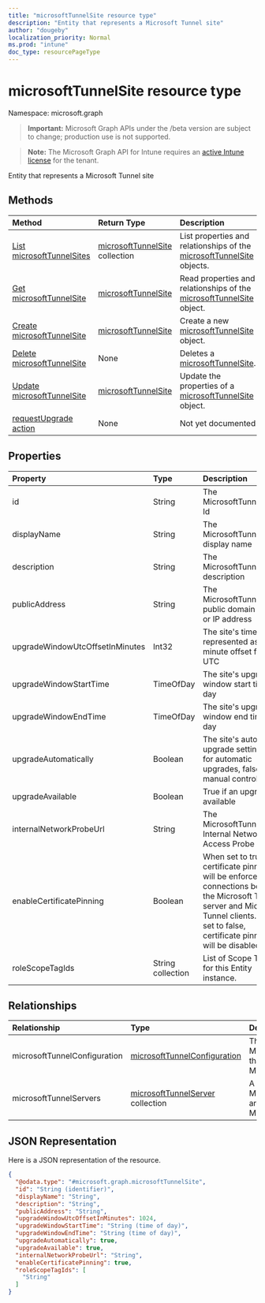 ```yaml
---
title: "microsoftTunnelSite resource type"
description: "Entity that represents a Microsoft Tunnel site"
author: "dougeby"
localization_priority: Normal
ms.prod: "intune"
doc_type: resourcePageType
---
```


# microsoftTunnelSite resource type

Namespace: microsoft.graph

> **Important:** Microsoft Graph APIs under the /beta version are subject to change; production use is not supported.

> **Note:** The Microsoft Graph API for Intune requires an [active Intune license](https://go.microsoft.com/fwlink/?linkid=839381) for the tenant.

Entity that represents a Microsoft Tunnel site

## Methods
|Method|Return Type|Description|
|:---|:---|:---|
|[List microsoftTunnelSites](../api/intune-mstunnel-microsofttunnelsite-list.md)|[microsoftTunnelSite](../resources/intune-mstunnel-microsofttunnelsite.md) collection|List properties and relationships of the [microsoftTunnelSite](../resources/intune-mstunnel-microsofttunnelsite.md) objects.|
|[Get microsoftTunnelSite](../api/intune-mstunnel-microsofttunnelsite-get.md)|[microsoftTunnelSite](../resources/intune-mstunnel-microsofttunnelsite.md)|Read properties and relationships of the [microsoftTunnelSite](../resources/intune-mstunnel-microsofttunnelsite.md) object.|
|[Create microsoftTunnelSite](../api/intune-mstunnel-microsofttunnelsite-create.md)|[microsoftTunnelSite](../resources/intune-mstunnel-microsofttunnelsite.md)|Create a new [microsoftTunnelSite](../resources/intune-mstunnel-microsofttunnelsite.md) object.|
|[Delete microsoftTunnelSite](../api/intune-mstunnel-microsofttunnelsite-delete.md)|None|Deletes a [microsoftTunnelSite](../resources/intune-mstunnel-microsofttunnelsite.md).|
|[Update microsoftTunnelSite](../api/intune-mstunnel-microsofttunnelsite-update.md)|[microsoftTunnelSite](../resources/intune-mstunnel-microsofttunnelsite.md)|Update the properties of a [microsoftTunnelSite](../resources/intune-mstunnel-microsofttunnelsite.md) object.|
|[requestUpgrade action](../api/intune-mstunnel-microsofttunnelsite-requestupgrade.md)|None|Not yet documented|

## Properties
|Property|Type|Description|
|:---|:---|:---|
|id|String|The MicrosoftTunnelSite's Id|
|displayName|String|The MicrosoftTunnelSite's display name|
|description|String|The MicrosoftTunnelSite's description|
|publicAddress|String|The MicrosoftTunnelSite's public domain name or IP address|
|upgradeWindowUtcOffsetInMinutes|Int32|The site's timezone represented as a minute offset from UTC|
|upgradeWindowStartTime|TimeOfDay|The site's upgrade window start time of day|
|upgradeWindowEndTime|TimeOfDay|The site's upgrade window end time of day|
|upgradeAutomatically|Boolean|The site's automatic upgrade setting. True for automatic upgrades, false for manual control|
|upgradeAvailable|Boolean|True if an upgrade is available|
|internalNetworkProbeUrl|String|The MicrosoftTunnelSite's Internal Network Access Probe URL|
|enableCertificatePinning|Boolean|When set to true, certificate pinning will be enforced on connections between the Microsoft Tunnel server and Microsoft Tunnel clients. When set to false, certificate pinning will be disabled.|
|roleScopeTagIds|String collection|List of Scope Tags for this Entity instance.|

## Relationships
|Relationship|Type|Description|
|:---|:---|:---|
|microsoftTunnelConfiguration|[microsoftTunnelConfiguration](../resources/intune-mstunnel-microsofttunnelconfiguration.md)|The MicrosoftTunnelConfiguration that has been applied to this MicrosoftTunnelSite|
|microsoftTunnelServers|[microsoftTunnelServer](../resources/intune-mstunnel-microsofttunnelserver.md) collection|A list of MicrosoftTunnelServers that are registered to this MicrosoftTunnelSite|

## JSON Representation
Here is a JSON representation of the resource.
<!-- {
  "blockType": "resource",
  "keyProperty": "id",
  "@odata.type": "microsoft.graph.microsoftTunnelSite"
}
-->
``` json
{
  "@odata.type": "#microsoft.graph.microsoftTunnelSite",
  "id": "String (identifier)",
  "displayName": "String",
  "description": "String",
  "publicAddress": "String",
  "upgradeWindowUtcOffsetInMinutes": 1024,
  "upgradeWindowStartTime": "String (time of day)",
  "upgradeWindowEndTime": "String (time of day)",
  "upgradeAutomatically": true,
  "upgradeAvailable": true,
  "internalNetworkProbeUrl": "String",
  "enableCertificatePinning": true,
  "roleScopeTagIds": [
    "String"
  ]
}
```






